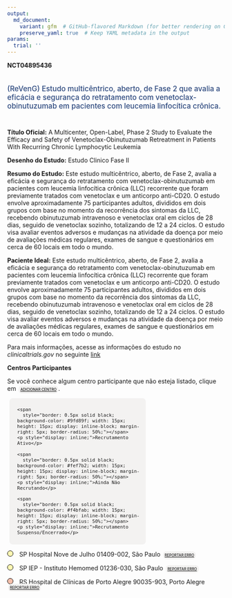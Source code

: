 ```yaml
---
output: 
  md_document:
    variant: gfm  # GitHub-flavored Markdown (for better rendering on GitHub)
    preserve_yaml: true  # Keep YAML metadata in the output
params:
  trial: ''
---
```


**NCT04895436**

<div style="padding: 5px 5px 5px 0px; font-size: 1.20em; font-weight: 500; color: #2E4A7F; text-align: left; margin-bottom: 20px">

(ReVenG) Estudo multicêntrico, aberto, de Fase 2 que avalia a eficácia e
segurança do retratamento com venetoclax-obinutuzumab em pacientes com
leucemia linfocítica crônica.

</div>

**Título Oficial:** A Multicenter, Open-Label, Phase 2 Study to Evaluate
the Efficacy and Safety of Venetoclax-Obinutuzumab Retreatment in
Patients With Recurring Chronic Lymphocytic Leukemia

**Desenho do Estudo:** Estudo Clinico Fase II

**Resumo do Estudo:** Este estudo multicêntrico, aberto, de Fase 2,
avalia a eficácia e segurança do retratamento com
venetoclax-obinutuzumab em pacientes com leucemia linfocítica crônica
(LLC) recorrente que foram previamente tratados com venetoclax e um
anticorpo anti-CD20. O estudo envolve aproximadamente 75 participantes
adultos, divididos em dois grupos com base no momento da recorrência dos
sintomas da LLC, recebendo obinutuzumab intravenoso e venetoclax oral em
ciclos de 28 dias, seguido de venetoclax sozinho, totalizando de 12 a 24
ciclos. O estudo visa avaliar eventos adversos e mudanças na atividade
da doença por meio de avaliações médicas regulares, exames de sangue e
questionários em cerca de 60 locais em todo o mundo.

**Paciente Ideal:** Este estudo multicêntrico, aberto, de Fase 2, avalia
a eficácia e segurança do retratamento com venetoclax-obinutuzumab em
pacientes com leucemia linfocítica crônica (LLC) recorrente que foram
previamente tratados com venetoclax e um anticorpo anti-CD20. O estudo
envolve aproximadamente 75 participantes adultos, divididos em dois
grupos com base no momento da recorrência dos sintomas da LLC, recebendo
obinutuzumab intravenoso e venetoclax oral em ciclos de 28 dias, seguido
de venetoclax sozinho, totalizando de 12 a 24 ciclos. O estudo visa
avaliar eventos adversos e mudanças na atividade da doença por meio de
avaliações médicas regulares, exames de sangue e questionários em cerca
de 60 locais em todo o mundo.

Para mais informações, acesse as informações do estudo no
*clinicaltrials.gov* no seguinte
[link](https://clinicaltrials.gov/ct2/show/NCT04895436)

**Centros Participantes**

Se você conhece algum centro participante que não esteja listado, clique
em
<span style="color: #2E4A7F; margin-left: 2px; padding: 4px; background-color: #f3f2f1; border-radius: 8px; font-weight: 500; font-size: 0.6em"><a
href="https://flazar.shinyapps.io/formsapp?study_nct_id=NCT04895436&amp;location_id=N%2FA&amp;location_full_name=N%2FA&amp;form_type=Adicionar%20Centro"
target="_blank">ADICIONAR CENTRO</a></span>.

<div style="margin-bottom: 8px; margin-left: 5px; padding: 8px; max-width: 300px; background-color: #f3f2f1; border-radius: 8px; font-size: 0.9em">

<div style="margin-left: 10px;">

    <span 
      style="border: 0.5px solid black; background-color: #9fd89f; width: 15px; height: 15px; display: inline-block; margin-right: 5px; border-radius: 50%;"></span>
    <p style="display: inline;">Recrutamento Ativo</p>

</div>

<div style="margin-left: 10px;">

    <span 
      style="border: 0.5px solid black; background-color: #fef7b2; width: 15px; height: 15px; display: inline-block; margin-right: 5px; border-radius: 50%;"></span>
    <p style="display: inline;">Ainda Não Recrutando</p>

</div>

<div style="margin-left: 10px;">

    <span 
      style="border: 0.5px solid black; background-color: #f4bfab; width: 15px; height: 15px; display: inline-block; margin-right: 5px; border-radius: 50%;"></span>
    <p style="display: inline;">Recrutamento Suspenso/Encerrado</p>

</div>

</div>

<span style="line-height: 1.2;"><span style="border: 0.5px solid black; display: inline-block; width: 12px; height: 12px; border-radius: 50%; margin-right: 10px; padding-bottom: 0px; background-color: #fef7b2;"></span>
SP Hospital Nove de Julho 01409-002, São Paulo
<span style="color: #2E4A7F; margin-left: 2px; padding: 4px; background-color: #f3f2f1; border-radius: 8px; font-weight: 500; font-size: 0.6em"><a
href="https://flazar.shinyapps.io/formsapp?study_nct_id=NCT04895436&amp;location_id=HOSPITALNOVEDEJULHOID243658SAOPAULOSAOPAULO01409001BRAZIL&amp;location_full_name=Hospital%20Nove%20de%20Julho%2C%2001409-002%2C%20S%C3%A3o%20Paulo&amp;form_type=Reportar%20Erro"
target="_blank">REPORTAR ERRO</a></span></span>

<span style="line-height: 1.2;"><span style="border: 0.5px solid black; display: inline-block; width: 12px; height: 12px; border-radius: 50%; margin-right: 10px; padding-bottom: 0px; background-color: #fef7b2;"></span>
SP IEP - Instituto Hemomed 01236-030, São Paulo
<span style="color: #2E4A7F; margin-left: 2px; padding: 4px; background-color: #f3f2f1; border-radius: 8px; font-weight: 500; font-size: 0.6em"><a
href="https://flazar.shinyapps.io/formsapp?study_nct_id=NCT04895436&amp;location_id=INSTITUTODEENSINOEPESQUISASSAOLUCASID243659SAOPAULO01236030BRAZIL&amp;location_full_name=IEP%20-%20Instituto%20Hemomed%2C%2001236-030%2C%20S%C3%A3o%20Paulo&amp;form_type=Reportar%20Erro"
target="_blank">REPORTAR ERRO</a></span></span>

<span style="line-height: 1.2;"><span style="border: 0.5px solid black; display: inline-block; width: 12px; height: 12px; border-radius: 50%; margin-right: 10px; padding-bottom: 0px; background-color: #f4bfab;"></span>
RS Hospital de Clínicas de Porto Alegre 90035-903, Porto Alegre
<span style="color: #2E4A7F; margin-left: 2px; padding: 4px; background-color: #f3f2f1; border-radius: 8px; font-weight: 500; font-size: 0.6em"><a
href="https://flazar.shinyapps.io/formsapp?study_nct_id=NCT04895436&amp;location_id=HOSPITALDECLINICASDEPORTOALEGREID243657PORTOALEGRERIOGRANDEDOSUL90035903BRAZIL&amp;location_full_name=Hospital%20de%20Cl%C3%ADnicas%20de%20Porto%20Alegre%2C%2090035-903%2C%20Porto%20Alegre&amp;form_type=Reportar%20Erro"
target="_blank">REPORTAR ERRO</a></span></span>
